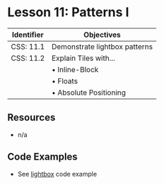 # Lesson 11: Patterns I

Identifier   | Objectives
-------------|------------
CSS: 11.1    | Demonstrate lightbox patterns
CSS: 11.2    | Explain Tiles with...
             | &bull; Inline-Block
             | &bull; Floats
             | &bull; Absolute Positioning

## Resources
- n/a

## Code Examples

- See [lightbox](lightbox) code example